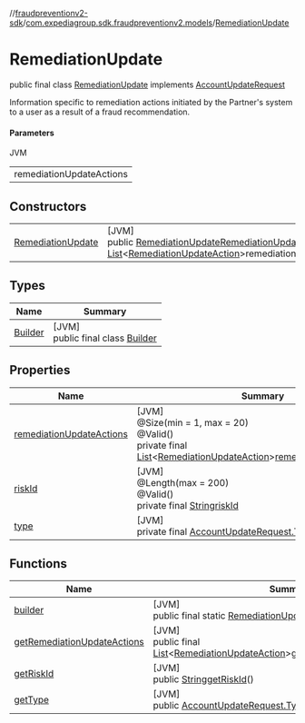 //[fraudpreventionv2-sdk](../../../index.md)/[com.expediagroup.sdk.fraudpreventionv2.models](../index.md)/[RemediationUpdate](index.md)

# RemediationUpdate

public final class [RemediationUpdate](index.md) implements [AccountUpdateRequest](../-account-update-request/index.md)

Information specific to remediation actions initiated by the Partner's system to a user as a result of a fraud recommendation.

#### Parameters

JVM

| |
|---|
| remediationUpdateActions |

## Constructors

| | |
|---|---|
| [RemediationUpdate](-remediation-update.md) | [JVM]<br>public [RemediationUpdate](index.md)[RemediationUpdate](-remediation-update.md)([String](https://docs.oracle.com/javase/8/docs/api/java/lang/String.html)riskId, [List](https://docs.oracle.com/javase/8/docs/api/java/util/List.html)&lt;[RemediationUpdateAction](../-remediation-update-action/index.md)&gt;remediationUpdateActions) |

## Types

| Name | Summary |
|---|---|
| [Builder](-builder/index.md) | [JVM]<br>public final class [Builder](-builder/index.md) |

## Properties

| Name | Summary |
|---|---|
| [remediationUpdateActions](index.md#-1823285936%2FProperties%2F-173342751) | [JVM]<br>@Size(min = 1, max = 20)<br>@Valid()<br>private final [List](https://docs.oracle.com/javase/8/docs/api/java/util/List.html)&lt;[RemediationUpdateAction](../-remediation-update-action/index.md)&gt;[remediationUpdateActions](index.md#-1823285936%2FProperties%2F-173342751) |
| [riskId](index.md#-1467213387%2FProperties%2F-173342751) | [JVM]<br>@Length(max = 200)<br>@Valid()<br>private final [String](https://docs.oracle.com/javase/8/docs/api/java/lang/String.html)[riskId](index.md#-1467213387%2FProperties%2F-173342751) |
| [type](index.md#-1159426747%2FProperties%2F-173342751) | [JVM]<br>private final [AccountUpdateRequest.Type](../-account-update-request/-type/index.md)[type](index.md#-1159426747%2FProperties%2F-173342751) |

## Functions

| Name | Summary |
|---|---|
| [builder](builder.md) | [JVM]<br>public final static [RemediationUpdate.Builder](-builder/index.md)[builder](builder.md)() |
| [getRemediationUpdateActions](get-remediation-update-actions.md) | [JVM]<br>public final [List](https://docs.oracle.com/javase/8/docs/api/java/util/List.html)&lt;[RemediationUpdateAction](../-remediation-update-action/index.md)&gt;[getRemediationUpdateActions](get-remediation-update-actions.md)() |
| [getRiskId](get-risk-id.md) | [JVM]<br>public [String](https://docs.oracle.com/javase/8/docs/api/java/lang/String.html)[getRiskId](get-risk-id.md)() |
| [getType](get-type.md) | [JVM]<br>public [AccountUpdateRequest.Type](../-account-update-request/-type/index.md)[getType](get-type.md)() |

